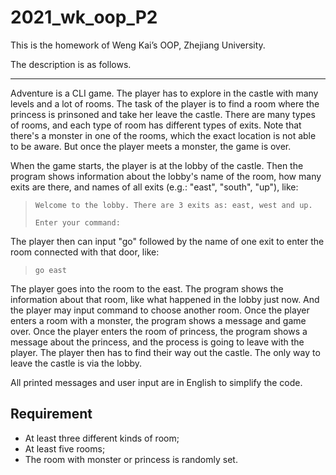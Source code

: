 # 2021_wk_oop_P2

This is the homework of Weng Kai’s OOP, Zhejiang University.

The description is as follows.

---

Adventure is a CLI game. The player has to explore in the castle with many levels and a lot of rooms. The task of the player is to find a room where the princess is prinsoned and take her leave the castle. There are many types of rooms, and each type of room has different types of exits. Note that there's a monster in one of the rooms, which the exact location is not able to be aware. But once the player meets a monster, the game is over.

When the game starts, the player is at the lobby of the castle. Then the program shows information about the lobby's name of the room, how many exits are there, and names of all exits (e.g.: "east", "south", "up"), like:

> ```
> Welcome to the lobby. There are 3 exits as: east, west and up.
> 
> Enter your command:
> ```

The player then can input "go" followed by the name of one exit to enter the room connected with that door, like:

> ```
> go east     
> ```

The player goes into the room to the east. The program shows the information about that room, like what happened in the lobby just now. And the player may input command to choose another room. Once the player enters a room with a monster, the program shows a message and game over. Once the player enters the room of princess, the program shows a message about the princess, and the process is going to leave with the player. The player then has to find their way out the castle. The only way to leave the castle is via the lobby.

All printed messages and user input are in English to simplify the code.

## Requirement

- At least three different kinds of room;
- At least five rooms;
- The room with monster or princess is randomly set.